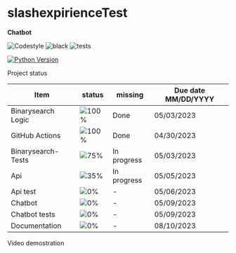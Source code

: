# slashexpirienceTest

**Chatbot**

![Codestyle](https://img.shields.io/badge/code%20style-black-000000.svg) ![black](https://github.com/selobu/slashexpirienceTest/actions/workflows/black.yml/badge.svg) ![tests](https://github.com/selobu/slashexpirienceTest/actions/workflows/test.yml/badge.svg)

[![Python Version](https://img.shields.io/badge/python-3.8%20%7C%203.9%20%7C%203.10%20%7C%203.11-blue)](https://www.python.org/downloads/release/python-390/)


Project status

Item   | status | missing | Due date MM/DD/YYYY
----|-----|------|----
Binarysearch Logic|  ![100%](https://progress-bar.dev/100) | Done | 05/03/2023
GitHub Actions |  ![100%](https://progress-bar.dev/100) | Done | 04/30/2023
Binarysearch- Tests |  ![75%](https://progress-bar.dev/75) | In progress | 05/03/2023
Api | ![35%](https://progress-bar.dev/35) | In progress | 05/05/2023
Api test | ![0%](https://progress-bar.dev/0) | - | 05/06/2023
Chatbot | ![0%](https://progress-bar.dev/0) | - | 05/09/2023
Chatbot tests | ![0%](https://progress-bar.dev/0) | - | 05/09/2023
Documentation | ![0%](https://progress-bar.dev/0) | - | 08/10/2023

Video demostration
<!--
[![image](http://img.youtube.com/vi/ZRjcCYzADug/0.jpg)](https://youtu.be/ZRjcCYzADug)
-->
